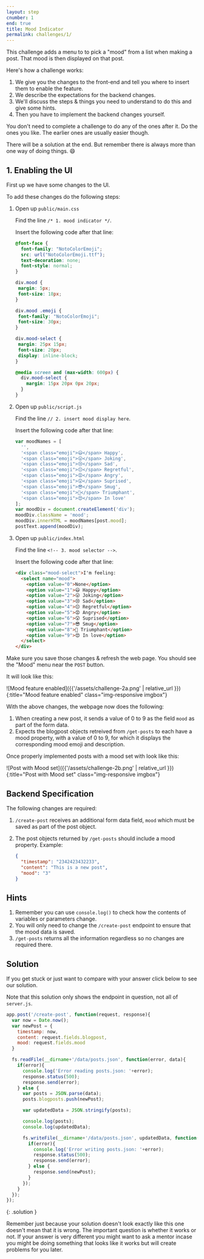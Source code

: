 ```yaml
---
layout: step
cnumber: 1
end: true
title: Mood Indicator
permalink: challenges/1/
---
```


This challenge adds a menu to to pick a "mood" from a list when making a post.  That mood is then displayed on that post.

Here's how a challenge works:

1. We give you the changes to the front-end and tell you where to insert them to enable the feature.
2. We describe the expectations for the backend changes.
3. We'll discuss the steps & things you need to understand to do this and give some hints.
4. Then you have to implement the backend changes yourself.  

You don't need to complete a challenge to do any of the ones after it. Do the ones you like.  The earlier ones are usually easier though.

There will be a solution at the end.  But remember there is always more than one way of doing things. :smile:


## 1. Enabling the UI

First up we have some changes to the UI.

To add these changes do the following steps:

1. Open up `public/main.css`

    Find the line `/* 1. mood indicator */`.

    Insert the following code after that line:

    ```css
    @font-face {
      font-family: "NotoColorEmoji";
      src: url("NotoColorEmoji.ttf");
      text-decoration: none;
      font-style: normal;
    }

    div.mood {
     margin: 5px;
     font-size: 18px;
    }

    div.mood .emoji {
     font-family: "NotoColorEmoji";
     font-size: 30px;
    }

    div.mood-select {
     margin: 25px 15px;
     font-size: 20px;
     display: inline-block;
    }
    
    @media screen and (max-width: 600px) {
      div.mood-select {
        margin: 15px 20px 0px 20px;
      }
    }
    ```

2. Open up `public/script.js`

    Find the line `// 2. insert mood display here`.

    Insert the following code after that line:
    
    ```javascript
    var moodNames = [
      '',
      '<span class="emoji">😃</span> Happy',
      '<span class="emoji">😛</span> Joking',
      '<span class="emoji">😢</span> Sad',
      '<span class="emoji">😔</span> Regretful',
      '<span class="emoji">😡</span> Angry',
      '<span class="emoji">😲</span> Suprised',
      '<span class="emoji">😎</span> Smug',
      '<span class="emoji">👑</span> Triumphant',
      '<span class="emoji">😍</span> In love' 
    ];
    var moodDiv = document.createElement('div');
    moodDiv.className = 'mood';
    moodDiv.innerHTML = moodNames[post.mood];
    postText.append(moodDiv);
    ```


3. Open up `public/index.html`

    Find the line `<!-- 3. mood selector -->`.

    Insert the following code after that line:

    ```html
    <div class="mood-select">I'm feeling:
      <select name="mood">
        <option value="0">None</option>
        <option value="1">😃 Happy</option>
        <option value="2">😛 Joking</option>
        <option value="3">😢 Sad</option>
        <option value="4">😔 Regretful</option>
        <option value="5">😡 Angry</option>
        <option value="6">😲 Suprised</option>
        <option value="7">😎 Smug</option>
        <option value="8">👑 Triumphant</option>
        <option value="9">😍 In love</option>
      </select>
    </div>
    ```

Make sure you save those changes & refresh the web page.  You should see the "Mood" menu near the `POST` button.

It will look like this:

![Mood feature enabled]({{'/assets/challenge-2a.png' | relative_url }}){:title="Mood feature enabled" class="img-responsive imgbox"}

With the above changes, the webpage now does the following:

1. When creating a new post, it sends a value of 0 to 9 as the field `mood` as part of the form data.
2. Expects the blogpost objects retreived from `/get-posts` to each have a mood property, with a value of 0 to 9, for which it displays the corresponding mood emoji and description.

Once properly implemented posts with a mood set with look like this:

![Post with Mood set]({{'/assets/challenge-2b.png' | relative_url }}){:title="Post with Mood set" class="img-responsive imgbox"}


## Backend Specification

The following changes are required:

1. `/create-post` receives an additional form data field, `mood` which must be saved as part of the post object.
2. The post objects returned by `/get-posts` should include a mood property. Example:

    ```json
    {
      "timestamp": "2342423432233",
      "content": "This is a new post",
      "mood": "3"
    }
    ```

## Hints

1. Remember you can use `console.log()` to check how the contents of variables or parameters change.
2. You will only need to change the `/create-post` endpoint to ensure that the mood data is saved.  
3. `/get-posts` returns all the information regardless so no changes are required there.

## Solution

If you get stuck or just want to compare with your answer click below to see our solution.

Note that this solution only shows the endpoint in question, not all of `server.js`.

```javascript
app.post('/create-post', function(request, response){
  var now = Date.now();
  var newPost = {
    timestamp: now,
    content: request.fields.blogpost,
    mood: request.fields.mood
  }

  fs.readFile(__dirname+'/data/posts.json', function(error, data){
    if(error){
      console.log('Error reading posts.json: '+error);
      response.status(500);
      response.send(error);
    } else {
      var posts = JSON.parse(data);
      posts.blogposts.push(newPost);

      var updatedData = JSON.stringify(posts);

      console.log(posts);
      console.log(updatedData);

      fs.writeFile(__dirname+'/data/posts.json', updatedData, function(error){
        if(error){
          console.log('Error writing posts.json: '+error);
          response.status(500);
          response.send(error);
        } else {
          response.send(newPost);
        }
      });
    }
  });
});
```
{: .solution }

Remember just because your solution doesn't look exactly like this one doesn't mean that it is wrong.  The important question is whether it works or not.  If your answer is very different you might want to ask a mentor incase you might be doing something that looks like it works but will create problems for you later.
